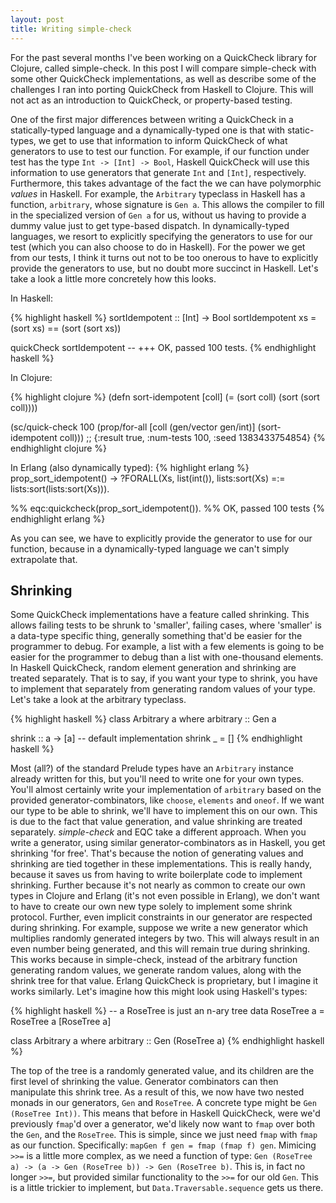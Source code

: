 ```yaml
---
layout: post
title: Writing simple-check
---
```


For the past several months I've been working on a QuickCheck library for
Clojure, called simple-check. In this post I will compare simple-check with
some other QuickCheck implementations, as well as describe some of the
challenges I ran into porting QuickCheck from Haskell to Clojure. This will not
act as an introduction to QuickCheck, or property-based testing.

One of the first major differences between writing a QuickCheck in a
statically-typed language and a dynamically-typed one is that with
static-types, we get to use that information to inform QuickCheck of what
generators to use to test our function. For example, if our function under test
has the type `Int -> [Int] -> Bool`, Haskell QuickCheck will use this
information to use generators that generate `Int` and `[Int]`, respectively.
Furthermore, this takes advantage of the fact the we can have polymorphic
_values_ in Haskell. For example, the `Arbitrary` typeclass in Haskell has a
function, `arbitrary`, whose signature is `Gen a`. This allows the compiler to
fill in the specialized version of `Gen a` for us, without us having to provide
a dummy value just to get type-based dispatch. In dynamically-typed languages,
we resort to explicitly specifying the generators to use for our test (which
you can also choose to do in Haskell). For the power we get from our tests, I
think it turns out not to be too onerous to have to explicitly provide the
generators to use, but no doubt more succinct in Haskell. Let's take a look a
little more concretely how this looks.

In Haskell:

{% highlight haskell %}
sortIdempotent :: [Int] -> Bool
sortIdempotent xs = (sort xs) == (sort (sort xs))

quickCheck sortIdempotent
-- +++ OK, passed 100 tests.
{% endhighlight haskell %}

In Clojure:

{% highlight clojure %}
(defn sort-idempotent
  [coll]
  (= (sort coll) (sort (sort coll))))

(sc/quick-check 100
  (prop/for-all [coll (gen/vector gen/int)]
    (sort-idempotent coll)))
;; {:result true, :num-tests 100, :seed 1383433754854}
{% endhighlight clojure %}

In Erlang (also dynamically typed):
{% highlight erlang %}
prop_sort_idempotent() ->
    ?FORALL(Xs, list(int()),
            lists:sort(Xs) =:=
            lists:sort(lists:sort(Xs))).

%% eqc:quickcheck(prop_sort_idempotent()).
%% OK, passed 100 tests
{% endhighlight erlang %}

As you can see, we have to explicitly provide the generator to use for our
function, because in a dynamically-typed language we can't simply extrapolate
that.

## Shrinking

Some QuickCheck implementations have a feature called shrinking. This allows
failing tests to be shrunk to 'smaller', failing cases, where 'smaller' is a
data-type specific thing, generally something that'd be easier for the
programmer to debug. For example, a list with a few elements is going to be
easier for the programmer to debug than a list with one-thousand elements. In
Haskell QuickCheck, random element generation and shrinking are treated
separately. That is to say, if you want your type to shrink, you have to
implement that separately from generating random values of your type. Let's
take a look at the arbitrary typeclass.

{% highlight haskell %}
class Arbitrary a where
  arbitrary :: Gen a

  shrink :: a -> [a]
  -- default implementation
  shrink _ = []
{% endhighlight haskell %}

Most (all?) of the standard Prelude types have an `Arbitrary` instance already
written for this, but you'll need to write one for your own types. You'll
almost certainly write your implementation of `arbitrary` based on the provided
generator-combinators, like `choose`, `elements` and `oneof`. If we want our
type to be able to shrink, we'll have to implement this on our own. This is due
to the fact that value generation, and value shrinking are treated separately.
_simple-check_ and EQC take a different approach. When you write a generator,
using similar generator-combinators as in Haskell, you get shrinking 'for
free'. That's because the notion of generating values and shrinking are tied
together in these implementations. This is really handy, because it saves us
from having to write boilerplate code to implement shrinking. Further because
it's not nearly as common to create our own types in Clojure and Erlang (it's
not even possible in Erlang), we don't want to have to create our own new type
solely to implement some shrink protocol. Further, even implicit constraints in
our generator are respected during shrinking. For example, suppose we write a
new generator which multiplies randomly generated integers by two. This will
always result in an even number being generated, and this will remain true
during shrinking. This works because in simple-check, instead of the arbitrary
function generating random values, we generate random values, along with the
shrink tree for that value. Erlang QuickCheck is proprietary, but I imagine it
works similarly. Let's imagine how this might look using Haskell's types:

{% highlight haskell %}
-- a RoseTree is just an n-ary tree
data RoseTree a = RoseTree a [RoseTree a]

class Arbitrary a where
  arbitrary :: Gen (RoseTree a)
{% endhighlight haskell %}

The top of the tree is a randomly generated value, and its children are the
first level of shrinking the value. Generator combinators can then manipulate
this shrink tree. As a result of this, we now have two nested monads in our
generators, `Gen` and `RoseTree`. A concrete type might be `Gen (RoseTree
Int))`. This means that before in Haskell QuickCheck, were we'd previously
`fmap`'d over a generator, we'd likely now want to `fmap` over both the
`Gen`, and the `RoseTree`. This is simple, since we just need `fmap` with
`fmap` as our function. Specifically: `mapGen f gen = fmap (fmap f) gen`.
Mimicing `>>=` is a little more complex, as we need a function of type: `Gen
(RoseTree a) -> (a -> Gen (RoseTree b)) -> Gen (RoseTree b)`. This is, in fact
no longer `>>=`, but provided similar functionality to the `>>=` for our old
`Gen`. This is a little trickier to implement, but `Data.Traversable.sequence`
gets us there.
